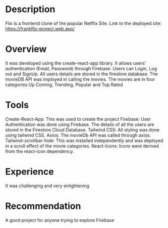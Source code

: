  # Description
 Flix is a frontend clone of the popular Netflix Site. Link to the deployed site: https://frankflix-project.web.app/
 
 # Overview
  It was developed using the create-react-app library. It allows users' authentication (Email, Password) through Firebase. Users can Login, Log out and SignUp. All users   details are stored in the firestore database. The movieDB API was imployed in calling the movies. The movies are in four categories Up Coming, Trending, Popular
  and Top Rated
  
 # Tools
  Create-React-App: This was used to create the project
  Firebase: User Authentication was done using Firebase. The details of all the users are stored in the Firestore Cloud Database.
  Tailwind CSS: All styling was done using tailwind CSS.
  Axios: The movieDb API was called through axios.
  Tailwind-scrollbar-hide: This was installed independently and was deployed in a scroll effect of the movie categories.
  React-Icons: Icons were derived from the react-icon dependency.
  
  # Experience
  It was challenging and very enlightening
  
  # Recommendation
  A good project for anyone trying to explore Firebase
